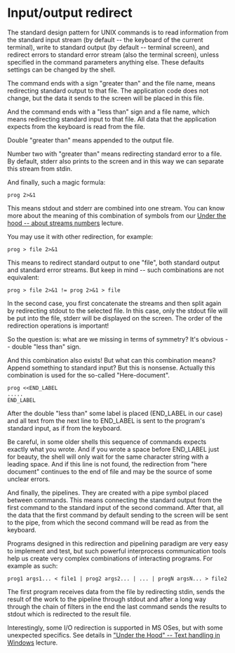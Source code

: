 # Input/output redirect

The standard design pattern for UNIX commands is to read information from the standard input stream (by default -- the keyboard of the current terminal), write to standard output (by default -- terminal screen), and redirect errors to standard error stream (also the terminal screen), unless specified in the command parameters anything else. These defaults settings can be changed by the shell.

The command ends with a sign "greater than" and the file name, means redirecting standard output to that file. The application code does not change, but the data it sends to the screen will be placed in this file.

And the command ends with a "less than" sign and a file name, which means redirecting standard input to that file. All data that the application expects from the keyboard is read from the file.

Double "greater than" means appended to the output file.

Number two with "greater than" means redirecting standard error to a file. By default, stderr also prints to the screen and in this way we can separate this stream from stdin.

And finally, such a magic formula:
```
prog 2>&1
```
This means stdout and stderr are combined into one stream. You can know more about the meaning of this combination of symbols from our
[Under the hood -- about streams numbers](../under_the_hood/03_streams_numbers.md) lecture.

You may use it with other redirection, for example:
```
prog > file 2>&1
```
This means to redirect standard output to one "file", both standard output and standard error streams. But keep in mind -- such combinations are not equivalent:
```
prog > file 2>&1 != prog 2>&1 > file
```
In the second case, you first concatenate the streams and then split again by redirecting stdout to the selected file. In this case, only the stdout file will be put into the file, stderr will be displayed on the screen. The order of the redirection operations is important!

So the question is: what are we missing in terms of symmetry? It's obvious -- double "less than" sign.

And this combination also exists! But what can this combination means? Append something to standard input? But this is nonsense. Actually this combination is used for the so-called "Here-document".
```
prog <<END_LABEL
.....
END_LABEL
```
After the double "less than" some label is placed (END_LABEL in our case) and all text from the next line to END_LABEL is sent to the program's standard input, as if from the keyboard.

Be careful, in some older shells this sequence of commands expects exactly what you wrote. And if you wrote a space before END_LABEL just for beauty, the shell will only wait for the same character string with a leading space. And if this line is not found, the redirection from "here document" continues to the end of file and may be the source of some unclear errors.

And finally, the pipelines. They are created with a pipe symbol placed between commands. This means connecting the standard output from the first command to the standard input of the second command. After that, all the data that the first command by default sending to the screen will be sent to the pipe, from which the second command will be read as from the keyboard.

Programs designed in this redirection and pipelining paradigm are very easy to implement and test, but such powerful interprocess communication tools help us create very complex combinations of interacting programs. For example as such:
```
prog1 args1... < file1 | prog2 args2... | ... | progN argsN... > file2
```
The first program receives data from the file by redirecting stdin, sends the result of the work to the pipeline through stdout and after a long way through the chain of filters in the end the last command sends the results to stdout which is redirected to the result file.

Interestingly, some I/O redirection is supported in MS OSes, but with some unexpected specifics. See details in ["Under the Hood" -- Text handling in Windows](../under_the_hood/04_text_in_Windows.md) lecture.

